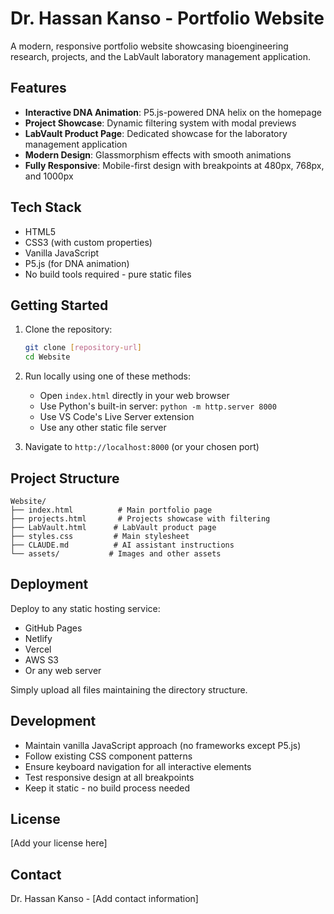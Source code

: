 # Dr. Hassan Kanso - Portfolio Website

A modern, responsive portfolio website showcasing bioengineering research, projects, and the LabVault laboratory management application.

## Features

- **Interactive DNA Animation**: P5.js-powered DNA helix on the homepage
- **Project Showcase**: Dynamic filtering system with modal previews
- **LabVault Product Page**: Dedicated showcase for the laboratory management application
- **Modern Design**: Glassmorphism effects with smooth animations
- **Fully Responsive**: Mobile-first design with breakpoints at 480px, 768px, and 1000px

## Tech Stack

- HTML5
- CSS3 (with custom properties)
- Vanilla JavaScript
- P5.js (for DNA animation)
- No build tools required - pure static files

## Getting Started

1. Clone the repository:
   ```bash
   git clone [repository-url]
   cd Website
   ```

2. Run locally using one of these methods:
   - Open `index.html` directly in your web browser
   - Use Python's built-in server: `python -m http.server 8000`
   - Use VS Code's Live Server extension
   - Use any other static file server

3. Navigate to `http://localhost:8000` (or your chosen port)

## Project Structure

```
Website/
├── index.html          # Main portfolio page
├── projects.html       # Projects showcase with filtering
├── LabVault.html      # LabVault product page
├── styles.css         # Main stylesheet
├── CLAUDE.md          # AI assistant instructions
└── assets/           # Images and other assets
```

## Deployment

Deploy to any static hosting service:
- GitHub Pages
- Netlify
- Vercel
- AWS S3
- Or any web server

Simply upload all files maintaining the directory structure.

## Development

- Maintain vanilla JavaScript approach (no frameworks except P5.js)
- Follow existing CSS component patterns
- Ensure keyboard navigation for all interactive elements
- Test responsive design at all breakpoints
- Keep it static - no build process needed

## License

[Add your license here]

## Contact

Dr. Hassan Kanso - [Add contact information]